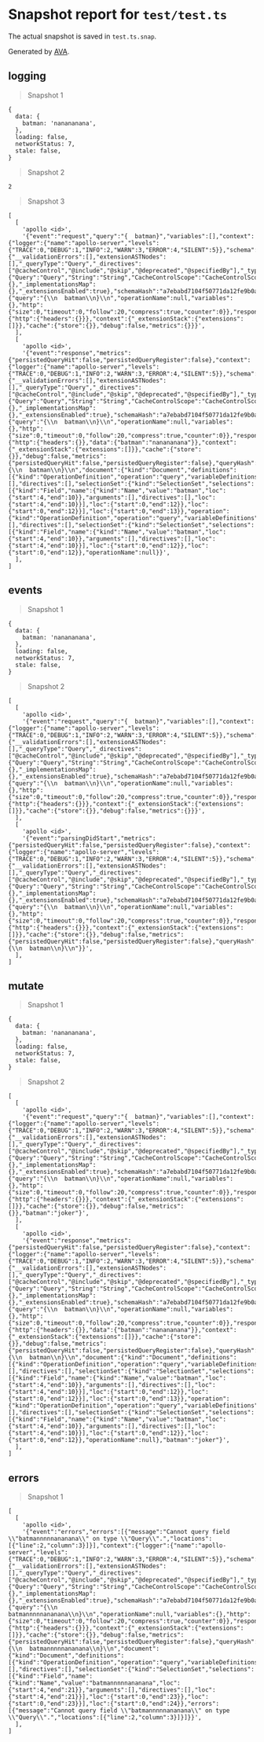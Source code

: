 # Snapshot report for `test/test.ts`

The actual snapshot is saved in `test.ts.snap`.

Generated by [AVA](https://avajs.dev).

## logging

> Snapshot 1

    {
      data: {
        batman: 'nanananana',
      },
      loading: false,
      networkStatus: 7,
      stale: false,
    }

> Snapshot 2

    2

> Snapshot 3

    [
      [
        'apollo <id>',
        '{"event":"request","query":"{  batman}","variables":[],"context":{"logger":{"name":"apollo-server","levels":{"TRACE":0,"DEBUG":1,"INFO":2,"WARN":3,"ERROR":4,"SILENT":5}},"schema":{"__validationErrors":[],"extensionASTNodes":[],"_queryType":"Query","_directives":["@cacheControl","@include","@skip","@deprecated","@specifiedBy"],"_typeMap":{"Query":"Query","String":"String","CacheControlScope":"CacheControlScope","Upload":"Upload","Int":"Int","Boolean":"Boolean","__Schema":"__Schema","__Type":"__Type","__TypeKind":"__TypeKind","__Field":"__Field","__InputValue":"__InputValue","__EnumValue":"__EnumValue","__Directive":"__Directive","__DirectiveLocation":"__DirectiveLocation"},"_subTypeMap":{},"_implementationsMap":{},"_extensionsEnabled":true},"schemaHash":"a7ebabd7104f50771da12fe9b0a1cf9bc4c4ce9e81d6cbc336183077cadbc1dc49d0efb0c7ad6dd36cd2b1b5d64b6d8519946e35417e5941060279df3cad83fc","request":{"query":"{\\n  batman\\n}\\n","operationName":null,"variables":{},"http":{"size":0,"timeout":0,"follow":20,"compress":true,"counter":0}},"response":{"http":{"headers":{}}},"context":{"_extensionStack":{"extensions":[]}},"cache":{"store":{}},"debug":false,"metrics":{}}}',
      ],
      [
        'apollo <id>',
        '{"event":"response","metrics":{"persistedQueryHit":false,"persistedQueryRegister":false},"context":{"logger":{"name":"apollo-server","levels":{"TRACE":0,"DEBUG":1,"INFO":2,"WARN":3,"ERROR":4,"SILENT":5}},"schema":{"__validationErrors":[],"extensionASTNodes":[],"_queryType":"Query","_directives":["@cacheControl","@include","@skip","@deprecated","@specifiedBy"],"_typeMap":{"Query":"Query","String":"String","CacheControlScope":"CacheControlScope","Upload":"Upload","Int":"Int","Boolean":"Boolean","__Schema":"__Schema","__Type":"__Type","__TypeKind":"__TypeKind","__Field":"__Field","__InputValue":"__InputValue","__EnumValue":"__EnumValue","__Directive":"__Directive","__DirectiveLocation":"__DirectiveLocation"},"_subTypeMap":{},"_implementationsMap":{},"_extensionsEnabled":true},"schemaHash":"a7ebabd7104f50771da12fe9b0a1cf9bc4c4ce9e81d6cbc336183077cadbc1dc49d0efb0c7ad6dd36cd2b1b5d64b6d8519946e35417e5941060279df3cad83fc","request":{"query":"{\\n  batman\\n}\\n","operationName":null,"variables":{},"http":{"size":0,"timeout":0,"follow":20,"compress":true,"counter":0}},"response":{"http":{"headers":{}},"data":{"batman":"nanananana"}},"context":{"_extensionStack":{"extensions":[]}},"cache":{"store":{}},"debug":false,"metrics":{"persistedQueryHit":false,"persistedQueryRegister":false},"queryHash":"e794051cc4323f8f85f7f8af0b1a4f81c81ba8a57ecbe561f86b9027c087369f","source":"{\\n  batman\\n}\\n","document":{"kind":"Document","definitions":[{"kind":"OperationDefinition","operation":"query","variableDefinitions":[],"directives":[],"selectionSet":{"kind":"SelectionSet","selections":[{"kind":"Field","name":{"kind":"Name","value":"batman","loc":{"start":4,"end":10}},"arguments":[],"directives":[],"loc":{"start":4,"end":10}}],"loc":{"start":0,"end":12}},"loc":{"start":0,"end":12}}],"loc":{"start":0,"end":13}},"operation":{"kind":"OperationDefinition","operation":"query","variableDefinitions":[],"directives":[],"selectionSet":{"kind":"SelectionSet","selections":[{"kind":"Field","name":{"kind":"Name","value":"batman","loc":{"start":4,"end":10}},"arguments":[],"directives":[],"loc":{"start":4,"end":10}}],"loc":{"start":0,"end":12}},"loc":{"start":0,"end":12}},"operationName":null}}',
      ],
    ]

## events

> Snapshot 1

    {
      data: {
        batman: 'nanananana',
      },
      loading: false,
      networkStatus: 7,
      stale: false,
    }

> Snapshot 2

    [
      [
        'apollo <id>',
        '{"event":"request","query":"{  batman}","variables":[],"context":{"logger":{"name":"apollo-server","levels":{"TRACE":0,"DEBUG":1,"INFO":2,"WARN":3,"ERROR":4,"SILENT":5}},"schema":{"__validationErrors":[],"extensionASTNodes":[],"_queryType":"Query","_directives":["@cacheControl","@include","@skip","@deprecated","@specifiedBy"],"_typeMap":{"Query":"Query","String":"String","CacheControlScope":"CacheControlScope","Upload":"Upload","Int":"Int","Boolean":"Boolean","__Schema":"__Schema","__Type":"__Type","__TypeKind":"__TypeKind","__Field":"__Field","__InputValue":"__InputValue","__EnumValue":"__EnumValue","__Directive":"__Directive","__DirectiveLocation":"__DirectiveLocation"},"_subTypeMap":{},"_implementationsMap":{},"_extensionsEnabled":true},"schemaHash":"a7ebabd7104f50771da12fe9b0a1cf9bc4c4ce9e81d6cbc336183077cadbc1dc49d0efb0c7ad6dd36cd2b1b5d64b6d8519946e35417e5941060279df3cad83fc","request":{"query":"{\\n  batman\\n}\\n","operationName":null,"variables":{},"http":{"size":0,"timeout":0,"follow":20,"compress":true,"counter":0}},"response":{"http":{"headers":{}}},"context":{"_extensionStack":{"extensions":[]}},"cache":{"store":{}},"debug":false,"metrics":{}}}',
      ],
      [
        'apollo <id>',
        '{"event":"parsingDidStart","metrics":{"persistedQueryHit":false,"persistedQueryRegister":false},"context":{"logger":{"name":"apollo-server","levels":{"TRACE":0,"DEBUG":1,"INFO":2,"WARN":3,"ERROR":4,"SILENT":5}},"schema":{"__validationErrors":[],"extensionASTNodes":[],"_queryType":"Query","_directives":["@cacheControl","@include","@skip","@deprecated","@specifiedBy"],"_typeMap":{"Query":"Query","String":"String","CacheControlScope":"CacheControlScope","Upload":"Upload","Int":"Int","Boolean":"Boolean","__Schema":"__Schema","__Type":"__Type","__TypeKind":"__TypeKind","__Field":"__Field","__InputValue":"__InputValue","__EnumValue":"__EnumValue","__Directive":"__Directive","__DirectiveLocation":"__DirectiveLocation"},"_subTypeMap":{},"_implementationsMap":{},"_extensionsEnabled":true},"schemaHash":"a7ebabd7104f50771da12fe9b0a1cf9bc4c4ce9e81d6cbc336183077cadbc1dc49d0efb0c7ad6dd36cd2b1b5d64b6d8519946e35417e5941060279df3cad83fc","request":{"query":"{\\n  batman\\n}\\n","operationName":null,"variables":{},"http":{"size":0,"timeout":0,"follow":20,"compress":true,"counter":0}},"response":{"http":{"headers":{}}},"context":{"_extensionStack":{"extensions":[]}},"cache":{"store":{}},"debug":false,"metrics":{"persistedQueryHit":false,"persistedQueryRegister":false},"queryHash":"e794051cc4323f8f85f7f8af0b1a4f81c81ba8a57ecbe561f86b9027c087369f","source":"{\\n  batman\\n}\\n"}}',
      ],
    ]

## mutate

> Snapshot 1

    {
      data: {
        batman: 'nanananana',
      },
      loading: false,
      networkStatus: 7,
      stale: false,
    }

> Snapshot 2

    [
      [
        'apollo <id>',
        '{"event":"request","query":"{  batman}","variables":[],"context":{"logger":{"name":"apollo-server","levels":{"TRACE":0,"DEBUG":1,"INFO":2,"WARN":3,"ERROR":4,"SILENT":5}},"schema":{"__validationErrors":[],"extensionASTNodes":[],"_queryType":"Query","_directives":["@cacheControl","@include","@skip","@deprecated","@specifiedBy"],"_typeMap":{"Query":"Query","String":"String","CacheControlScope":"CacheControlScope","Upload":"Upload","Int":"Int","Boolean":"Boolean","__Schema":"__Schema","__Type":"__Type","__TypeKind":"__TypeKind","__Field":"__Field","__InputValue":"__InputValue","__EnumValue":"__EnumValue","__Directive":"__Directive","__DirectiveLocation":"__DirectiveLocation"},"_subTypeMap":{},"_implementationsMap":{},"_extensionsEnabled":true},"schemaHash":"a7ebabd7104f50771da12fe9b0a1cf9bc4c4ce9e81d6cbc336183077cadbc1dc49d0efb0c7ad6dd36cd2b1b5d64b6d8519946e35417e5941060279df3cad83fc","request":{"query":"{\\n  batman\\n}\\n","operationName":null,"variables":{},"http":{"size":0,"timeout":0,"follow":20,"compress":true,"counter":0}},"response":{"http":{"headers":{}}},"context":{"_extensionStack":{"extensions":[]}},"cache":{"store":{}},"debug":false,"metrics":{}},"batman":"joker"}',
      ],
      [
        'apollo <id>',
        '{"event":"response","metrics":{"persistedQueryHit":false,"persistedQueryRegister":false},"context":{"logger":{"name":"apollo-server","levels":{"TRACE":0,"DEBUG":1,"INFO":2,"WARN":3,"ERROR":4,"SILENT":5}},"schema":{"__validationErrors":[],"extensionASTNodes":[],"_queryType":"Query","_directives":["@cacheControl","@include","@skip","@deprecated","@specifiedBy"],"_typeMap":{"Query":"Query","String":"String","CacheControlScope":"CacheControlScope","Upload":"Upload","Int":"Int","Boolean":"Boolean","__Schema":"__Schema","__Type":"__Type","__TypeKind":"__TypeKind","__Field":"__Field","__InputValue":"__InputValue","__EnumValue":"__EnumValue","__Directive":"__Directive","__DirectiveLocation":"__DirectiveLocation"},"_subTypeMap":{},"_implementationsMap":{},"_extensionsEnabled":true},"schemaHash":"a7ebabd7104f50771da12fe9b0a1cf9bc4c4ce9e81d6cbc336183077cadbc1dc49d0efb0c7ad6dd36cd2b1b5d64b6d8519946e35417e5941060279df3cad83fc","request":{"query":"{\\n  batman\\n}\\n","operationName":null,"variables":{},"http":{"size":0,"timeout":0,"follow":20,"compress":true,"counter":0}},"response":{"http":{"headers":{}},"data":{"batman":"nanananana"}},"context":{"_extensionStack":{"extensions":[]}},"cache":{"store":{}},"debug":false,"metrics":{"persistedQueryHit":false,"persistedQueryRegister":false},"queryHash":"e794051cc4323f8f85f7f8af0b1a4f81c81ba8a57ecbe561f86b9027c087369f","source":"{\\n  batman\\n}\\n","document":{"kind":"Document","definitions":[{"kind":"OperationDefinition","operation":"query","variableDefinitions":[],"directives":[],"selectionSet":{"kind":"SelectionSet","selections":[{"kind":"Field","name":{"kind":"Name","value":"batman","loc":{"start":4,"end":10}},"arguments":[],"directives":[],"loc":{"start":4,"end":10}}],"loc":{"start":0,"end":12}},"loc":{"start":0,"end":12}}],"loc":{"start":0,"end":13}},"operation":{"kind":"OperationDefinition","operation":"query","variableDefinitions":[],"directives":[],"selectionSet":{"kind":"SelectionSet","selections":[{"kind":"Field","name":{"kind":"Name","value":"batman","loc":{"start":4,"end":10}},"arguments":[],"directives":[],"loc":{"start":4,"end":10}}],"loc":{"start":0,"end":12}},"loc":{"start":0,"end":12}},"operationName":null},"batman":"joker"}',
      ],
    ]

## errors

> Snapshot 1

    [
      [
        'apollo <id>',
        '{"event":"errors","errors":[{"message":"Cannot query field \\"batmannnnnananana\\" on type \\"Query\\".","locations":[{"line":2,"column":3}]}],"context":{"logger":{"name":"apollo-server","levels":{"TRACE":0,"DEBUG":1,"INFO":2,"WARN":3,"ERROR":4,"SILENT":5}},"schema":{"__validationErrors":[],"extensionASTNodes":[],"_queryType":"Query","_directives":["@cacheControl","@include","@skip","@deprecated","@specifiedBy"],"_typeMap":{"Query":"Query","String":"String","CacheControlScope":"CacheControlScope","Upload":"Upload","Int":"Int","Boolean":"Boolean","__Schema":"__Schema","__Type":"__Type","__TypeKind":"__TypeKind","__Field":"__Field","__InputValue":"__InputValue","__EnumValue":"__EnumValue","__Directive":"__Directive","__DirectiveLocation":"__DirectiveLocation"},"_subTypeMap":{},"_implementationsMap":{},"_extensionsEnabled":true},"schemaHash":"a7ebabd7104f50771da12fe9b0a1cf9bc4c4ce9e81d6cbc336183077cadbc1dc49d0efb0c7ad6dd36cd2b1b5d64b6d8519946e35417e5941060279df3cad83fc","request":{"query":"{\\n  batmannnnnananana\\n}\\n","operationName":null,"variables":{},"http":{"size":0,"timeout":0,"follow":20,"compress":true,"counter":0}},"response":{"http":{"headers":{}}},"context":{"_extensionStack":{"extensions":[]}},"cache":{"store":{}},"debug":false,"metrics":{"persistedQueryHit":false,"persistedQueryRegister":false},"queryHash":"e1fe2b14319c95642df1d6f65be7ea80a28bb6416decd7b0a59a4acd0b9514ee","source":"{\\n  batmannnnnananana\\n}\\n","document":{"kind":"Document","definitions":[{"kind":"OperationDefinition","operation":"query","variableDefinitions":[],"directives":[],"selectionSet":{"kind":"SelectionSet","selections":[{"kind":"Field","name":{"kind":"Name","value":"batmannnnnananana","loc":{"start":4,"end":21}},"arguments":[],"directives":[],"loc":{"start":4,"end":21}}],"loc":{"start":0,"end":23}},"loc":{"start":0,"end":23}}],"loc":{"start":0,"end":24}},"errors":[{"message":"Cannot query field \\"batmannnnnananana\\" on type \\"Query\\".","locations":[{"line":2,"column":3}]}]}}',
      ],
    ]
